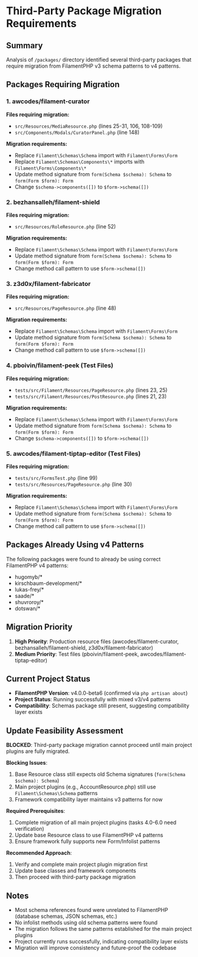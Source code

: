 # Third-Party Package Migration Requirements

## Summary
Analysis of `/packages/` directory identified several third-party packages that require migration from FilamentPHP v3 schema patterns to v4 patterns.

## Packages Requiring Migration

### 1. awcodes/filament-curator
**Files requiring migration:**
- `src/Resources/MediaResource.php` (lines 25-31, 106, 108-109)
- `src/Components/Modals/CuratorPanel.php` (line 148)

**Migration requirements:**
- Replace `Filament\Schemas\Schema` import with `Filament\Forms\Form`
- Replace `Filament\Schemas\Components\*` imports with `Filament\Forms\Components\*`
- Update method signature from `form(Schema $schema): Schema` to `form(Form $form): Form`
- Change `$schema->components([])` to `$form->schema([])`

### 2. bezhansalleh/filament-shield
**Files requiring migration:**
- `src/Resources/RoleResource.php` (line 52)

**Migration requirements:**
- Replace `Filament\Schemas\Schema` import with `Filament\Forms\Form`
- Update method signature from `form(Schema $schema): Schema` to `form(Form $form): Form`
- Change method call pattern to use `$form->schema([])`

### 3. z3d0x/filament-fabricator
**Files requiring migration:**
- `src/Resources/PageResource.php` (line 48)

**Migration requirements:**
- Replace `Filament\Schemas\Schema` import with `Filament\Forms\Form`
- Update method signature from `form(Schema $schema): Schema` to `form(Form $form): Form`
- Change method call pattern to use `$form->schema([])`

### 4. pboivin/filament-peek (Test Files)
**Files requiring migration:**
- `tests/src/Filament/Resources/PageResource.php` (lines 23, 25)
- `tests/src/Filament/Resources/PostResource.php` (lines 21, 23)

**Migration requirements:**
- Replace `Filament\Schemas\Schema` import with `Filament\Forms\Form`
- Update method signature from `form(Schema $schema): Schema` to `form(Form $form): Form`
- Change `$schema->components([])` to `$form->schema([])`

### 5. awcodes/filament-tiptap-editor (Test Files)
**Files requiring migration:**
- `tests/src/FormsTest.php` (line 99)
- `tests/src/Resources/PageResource.php` (line 30)

**Migration requirements:**
- Replace `Filament\Schemas\Schema` import with `Filament\Forms\Form`
- Update method signature from `form(Schema $schema): Schema` to `form(Form $form): Form`
- Change method call pattern to use `$form->schema([])`

## Packages Already Using v4 Patterns
The following packages were found to already be using correct FilamentPHP v4 patterns:
- hugomyb/*
- kirschbaum-development/*
- lukas-frey/*
- saade/*
- shuvroroy/*
- dotswan/*

## Migration Priority
1. **High Priority**: Production resource files (awcodes/filament-curator, bezhansalleh/filament-shield, z3d0x/filament-fabricator)
2. **Medium Priority**: Test files (pboivin/filament-peek, awcodes/filament-tiptap-editor)

## Current Project Status
- **FilamentPHP Version**: v4.0.0-beta6 (confirmed via `php artisan about`)
- **Project Status**: Running successfully with mixed v3/v4 patterns
- **Compatibility**: Schemas package still present, suggesting compatibility layer exists

## Update Feasibility Assessment
**BLOCKED**: Third-party package migration cannot proceed until main project plugins are fully migrated.

**Blocking Issues**:
1. Base Resource class still expects old Schema signatures (`form(Schema $schema): Schema`)
2. Main project plugins (e.g., AccountResource.php) still use `Filament\Schemas\Schema` patterns
3. Framework compatibility layer maintains v3 patterns for now

**Required Prerequisites**:
1. Complete migration of all main project plugins (tasks 4.0-6.0 need verification)
2. Update base Resource class to use FilamentPHP v4 patterns
3. Ensure framework fully supports new Form/Infolist patterns

**Recommended Approach**:
1. Verify and complete main project plugin migration first
2. Update base classes and framework components
3. Then proceed with third-party package migration

## Notes
- Most schema references found were unrelated to FilamentPHP (database schemas, JSON schemas, etc.)
- No infolist methods using old schema patterns were found
- The migration follows the same patterns established for the main project plugins
- Project currently runs successfully, indicating compatibility layer exists
- Migration will improve consistency and future-proof the codebase
